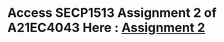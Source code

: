 # Access SECP1513 Assignment 2 of A21EC4043 Here : [Assignment 2](https://drive.google.com/file/d/1_5PX4yPtpJylAJgMsNsdkCz_pbNyu9Ph/view?usp=sharing)

